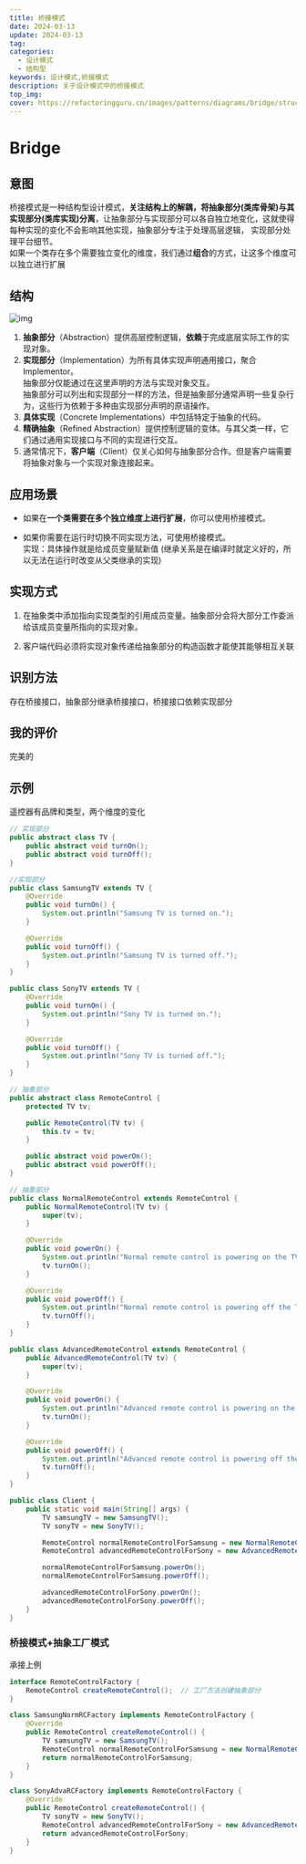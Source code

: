 ```yaml
---
title: 桥接模式
date: 2024-03-13
update: 2024-03-13
tag:
categories:
  - 设计模式
  - 结构型
keywords: 设计模式,桥接模式
description: 关于设计模式中的桥接模式
top_img:
cover: https://refactoringguru.cn/images/patterns/diagrams/bridge/structure-zh.png
---
```


# Bridge

## 意图

桥接模式是一种结构型设计模式，**关注结构上的解耦，将抽象部分(类库骨架)与其实现部分(类库实现)分离**，让抽象部分与实现部分可以各自独立地变化，这就使得每种实现的变化不会影响其他实现，抽象部分专注于处理高层逻辑， 实现部分处理平台细节。  
如果一个类存在多个需要独立变化的维度，我们通过**组合**的方式，让这多个维度可以独立进行扩展

## 结构

![img](https://refactoringguru.cn/images/patterns/diagrams/bridge/structure-zh.png)

1. **抽象部分**（Abstraction）提供高层控制逻辑，**依赖**于完成底层实际工作的实现对象。
2. **实现部分**（Implementation）为所有具体实现声明通用接口，聚合Implementor。   
   抽象部分仅能通过在这里声明的方法与实现对象交互。  
   抽象部分可以列出和实现部分一样的方法，但是抽象部分通常声明一些复杂行为，这些行为依赖于多种由实现部分声明的原语操作。
3. **具体实现**（Concrete Implementations）中包括特定于抽象的代码。
4. **精确抽象**（Refined Abstraction）提供控制逻辑的变体。与其父类一样，它们通过通用实现接口与不同的实现进行交互。
5. 通常情况下，**客户端**（Client）仅关心如何与抽象部分合作。但是客户端需要将抽象对象与一个实现对象连接起来。

## 应用场景

* 如果在**一个类需要在多个独立维度上进行扩展**，你可以使用桥接模式。

* 如果你需要在运行时切换不同实现方法，可使用桥接模式。  
  实现：具体操作就是给成员变量赋新值
  (继承关系是在编译时就定义好的，所以无法在运行时改变从父类继承的实现)

## 实现方式

1. 在抽象类中添加指向实现类型的引用成员变量。抽象部分会将大部分工作委派给该成员变量所指向的实现对象。

2. 客户端代码必须将实现对象传递给抽象部分的构造函数才能使其能够相互关联

## 识别方法

存在桥接接口，抽象部分继承桥接接口，桥接接口依赖实现部分

## 我的评价

完美的

## 示例

遥控器有品牌和类型，两个维度的变化

```java
// 实现部分
public abstract class TV {
    public abstract void turnOn();
    public abstract void turnOff();
}
```

```java
//实现部分
public class SamsungTV extends TV {
    @Override
    public void turnOn() {
        System.out.println("Samsung TV is turned on.");
    }

    @Override
    public void turnOff() {
        System.out.println("Samsung TV is turned off.");
    }
}

public class SonyTV extends TV {
    @Override
    public void turnOn() {
        System.out.println("Sony TV is turned on.");
    }

    @Override
    public void turnOff() {
        System.out.println("Sony TV is turned off.");
    }
}
```

```java
// 抽象部分
public abstract class RemoteControl {
    protected TV tv;

    public RemoteControl(TV tv) {
        this.tv = tv;
    }

    public abstract void powerOn();
    public abstract void powerOff();
}
```

```java
// 抽象部分
public class NormalRemoteControl extends RemoteControl {
    public NormalRemoteControl(TV tv) {
        super(tv);
    }

    @Override
    public void powerOn() {
        System.out.println("Normal remote control is powering on the TV.");
        tv.turnOn();
    }

    @Override
    public void powerOff() {
        System.out.println("Normal remote control is powering off the TV.");
        tv.turnOff();
    }
}

public class AdvancedRemoteControl extends RemoteControl {
    public AdvancedRemoteControl(TV tv) {
        super(tv);
    }

    @Override
    public void powerOn() {
        System.out.println("Advanced remote control is powering on the TV.");
        tv.turnOn();
    }

    @Override
    public void powerOff() {
        System.out.println("Advanced remote control is powering off the TV.");
        tv.turnOff();
    }
}
```

```java
public class Client {
    public static void main(String[] args) {
        TV samsungTV = new SamsungTV();
        TV sonyTV = new SonyTV();

        RemoteControl normalRemoteControlForSamsung = new NormalRemoteControl(samsungTV);
        RemoteControl advancedRemoteControlForSony = new AdvancedRemoteControl(sonyTV);

        normalRemoteControlForSamsung.powerOn();
        normalRemoteControlForSamsung.powerOff();

        advancedRemoteControlForSony.powerOn();
        advancedRemoteControlForSony.powerOff();
    }
}
```

### 桥接模式+抽象工厂模式

承接上例

```java
interface RemoteControlFactory {
    RemoteControl createRemoteControl();  // 工厂方法创建抽象部分
}

class SamsungNormRCFactory implements RemoteControlFactory {
    @Override
    public RemoteControl createRemoteControl() {
        TV samsungTV = new SamsungTV();
        RemoteControl normalRemoteControlForSamsung = new NormalRemoteControl(samsungTV);
        return normalRemoteControlForSamsung;
    }
}

class SonyAdvaRCFactory implements RemoteControlFactory {
    @Override
    public RemoteControl createRemoteControl() {
        TV sonyTV = new SonyTV();
        RemoteControl advancedRemoteControlForSony = new AdvancedRemoteControl(sonyTV);
        return advancedRemoteControlForSony;
    }
}
```
